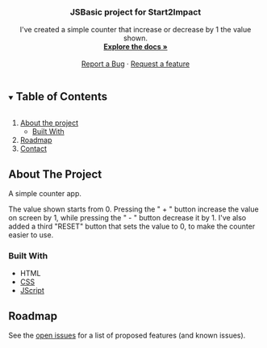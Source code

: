 
  <h3 align="center">JSBasic project for Start2Impact</h3>

  <p align="center">
    I've created a simple counter that increase or decrease by 1 the value shown.  
    <br />
    <a href="https://github.com/Gianbho/gianluca-tramontano-counter"><strong>Explore the docs »</strong></a>
    <br />
    <br />
    <a href="https://github.com/Gianbho/gianluca-tramontano-counter/issues">Report a Bug</a>
    ·
    <a href="https://github.com/Gianbho/gianluca-tramontano-counter/issues">Request a feature</a>
  </p>
</p>



<!-- TABLE OF CONTENTS -->
<details open="open">
  <summary><h2 style="display: inline-block">Table of Contents</h2></summary>
  <ol>
    <li>
      <a href="#about-the-project">About the project</a>
      <ul>
        <li><a href="#built-with">Built With</a></li>
      </ul>
    </li>
    <li><a href="#roadmap">Roadmap</a></li>
    <li><a href="#contact">Contact</a></li>
  </ol>
</details>



<!-- ABOUT THE PROJECT -->
## About The Project

A simple counter app.

The value shown starts from 0. Pressing the " + " button increase the value on screen by 1, while pressing the " - " button decrease it by 1. I've also added a third "RESET" button that sets the value to 0, to make the counter easier to use.

### Built With

* HTML
* [CSS]()
* [JScript]()



<!-- ROADMAP -->
## Roadmap

See the [open issues](https://github.com/Gianbho/gianluca-tramontano-counter/issues) for a list of proposed features (and known issues).


<!-- MARKDOWN LINKS & IMAGES -->
<!-- https://www.markdownguide.org/basic-syntax/#reference-style-links -->
[contributors-shield]: https://img.shields.io/github/contributors/Gianbho/repo.svg?style=for-the-badge
[contributors-url]: https://github.com/Gianbho/repo/graphs/contributors
[forks-shield]: https://img.shields.io/github/forks/Gianbho/repo.svg?style=for-the-badge
[forks-url]: https://github.com/Gianbho/repo/network/members
[stars-shield]: https://img.shields.io/github/stars/Gianbho/repo.svg?style=for-the-badge
[stars-url]: https://github.com/Gianbho/repo/stargazers
[issues-shield]: https://img.shields.io/github/issues/Gianbho/repo.svg?style=for-the-badge
[issues-url]: https://github.com/Gianbho/repo/issues
[license-shield]: https://img.shields.io/github/license/Gianbho/repo.svg?style=for-the-badge
[license-url]: https://github.com/Gianbho/repo/blob/master/LICENSE.txt
[linkedin-shield]: https://img.shields.io/badge/-LinkedIn-black.svg?style=for-the-badge&logo=linkedin&colorB=555
[linkedin-url]: https://linkedin.com/in/Gianbho
